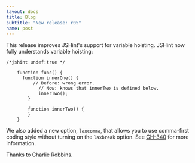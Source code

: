 ```yaml
---
layout: docs
title: Blog
subtitle: "New release: r05"
name: post
---
```


This release improves JSHint's support for variable hoisting. JSHint
now fully understands variable hoisting:

    /*jshint undef:true */

        function func() {
          function innerOne() {
              // Before: wrong error.
                // Now: knows that innerTwo is defined below.
                innerTwo();
            }

            function innerTwo() {
            }
        }

We also added a new option, `laxcomma`, that allows you to use
comma-first coding style without turning on the `laxbreak` option. See
[GH-340](https://github.com/jshint/jshint/pull/340) for more information.

Thanks to Charlie Robbins.
